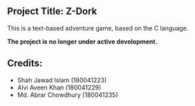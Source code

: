 ## Project Title: Z-Dork

This is a text-based adventure game, based on the C language.

**The project is no longer under active development.**

## Credits:
- Shah Jawad Islam (180041223)
- Alvi Aveen Khan (180041229)
- Md. Abrar Chowdhury (180041235)
